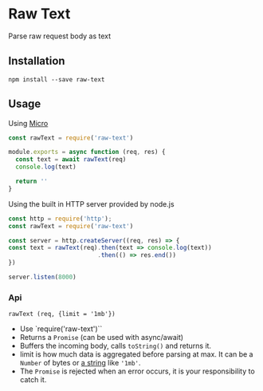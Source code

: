 # Raw Text

Parse raw request body as text

## Installation

`npm install --save raw-text`

## Usage

Using [Micro](https://www.github.com/zeit/micro)

```js
const rawText = require('raw-text')

module.exports = async function (req, res) {
  const text = await rawText(req)
  console.log(text)

  return ''
}
```

Using the built in HTTP server provided by node.js

```js
const http = require('http');
const rawText = require('raw-text')

const server = http.createServer((req, res) => {
const text = rawText(req).then(text => console.log(text))
                         .then(() => res.end())
})

server.listen(8000)
```

### Api

`rawText (req, {limit = '1mb'})`

- Use `require('raw-text')``
- Returns a `Promise` (can be used with async/await)
- Buffers the incoming body, calls `toString()` and returns it.
- limit is how much data is aggregated before parsing at max. It can be a `Number` of bytes or [a string](https://www.npmjs.com/package/bytes) like `'1mb'`.
- The `Promise` is rejected when an error occurs, it is your responsibility to catch it.
